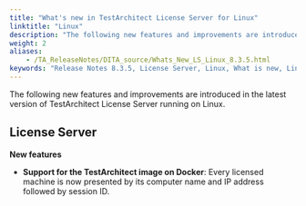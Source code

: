 ```yaml
--- 
title: "What's new in TestArchitect License Server for Linux"
linktitle: "Linux"
description: "The following new features and improvements are introduced in the latest version of TestArchitect License Server running on Linux."
weight: 2
aliases: 
    - /TA_ReleaseNotes/DITA_source/Whats_New_LS_Linux_8.3.5.html
keywords: "Release Notes 8.3.5, License Server, Linux, What is new, Linux, License Server 8.3.5, License Server 8.3.5, what is new, Linux"
---
```


The following new features and improvements are introduced in the latest version of TestArchitect License Server running on Linux.

## License Server

**New features**

-   **Support for the TestArchitect image on Docker**: Every licensed machine is now presented by its computer name and IP address followed by session ID.


